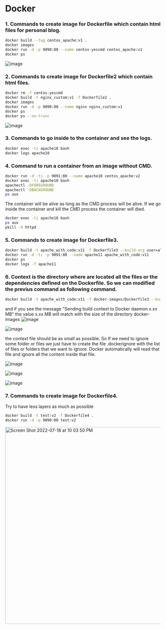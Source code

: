 # Docker

### 1. Commands to create image for Dockerfile which contain html files for personal blog.

```bash
docker build --tag centos_apache:v1 .
docker images
docker run -d -p 9090:80 --name centos-yescmd centos_apache:v1
docker ps
```

![image](https://user-images.githubusercontent.com/9786713/178168558-065c9b65-c88f-44ac-98da-072c8716ddb3.png)

### 2. Commands to create image for Dockerfile2 which contain html files.


```bash
docker rm -f centos-yescmd
docker build -t nginx_custom:v1 -f Dockerfile2 .
docker images
docker run -d -p 9090:80 --name nginx nginx_custom:v1
docker ps
docker ps --no-trunc
```
![image](https://user-images.githubusercontent.com/9786713/178357367-5d2fa570-4321-4ede-9012-6f7c79ff812f.png)
### 3. Commands to go inside to the container and see the logs.

```bash
docker exec -ti apache10 bash
docker logs apache10
```
### 4. Command to run a container from an image without CMD.
```bash
docker run -d -ti -p 9091:80 --name apache10 centos_apache:v2
docker exec -ti apache10 bash
apachectl -DFOREGROUND
apachectl -DBACKGROUND
ps aux
```
The container will be alive as long as the CMD process will be alive. If we go inside the container and kill the CMD process the container will died.
```bash
docker exec -ti apache10 bash
ps aux
pkill -9 httpd
```

### 5. Commands to create image for Dockerfile3.
```bash
docker build -t apache_with_code:v11 -f Dockerfile3 --build-arg user=alex --build-arg httpd_package=httpd .
docker run -d -ti -p 9091:80 --name apache11 apache_with_code:v11
docker ps
docker logs -f apache11
```

### 6. Context is the directory where are located all the files or the dependencies defined on the Dockerfile. So we can modified the previus command as following command.
```bash
docker build -t apache_with_code:v11 -f docker-images/Dockerfile3 --build-arg user=alex --build-arg httpd_package=httpd docker-images/
```
and if you see the message "Sending build context to Docker daemon x.xx MB" the value x.xx MB will match with the size of the directory docker-images
![image](https://user-images.githubusercontent.com/9786713/178852167-2a5677c1-4136-4c5f-ac8e-b52bc2b31322.png)

![image](https://user-images.githubusercontent.com/9786713/178852057-1dee2b63-32d8-4fef-8982-266b8518a313.png)

the context file should be as small as possible. So If we need to ignore some folder or files we just have to create the file .dockerignore with the list of files or folders that we want to ignore. Docker automatically will read that file and ignore all the content inside that file.

![image](https://user-images.githubusercontent.com/9786713/179102525-87fba4c2-85a6-4a61-b851-5a82e04b10d5.png)

![image](https://user-images.githubusercontent.com/9786713/179101266-334c7ba2-8da1-42a6-8b0f-01390c8489d2.png)

![image](https://user-images.githubusercontent.com/9786713/179101325-aee56b4f-a089-4864-8cb2-47ebebae92f9.png)

### 7. Commands to create image for Dockerfile4.
Try to have less layers as much as possible
```bash
docker build -t test:v2 -f Dockerfile4 .
docker run -d -p 9090:80 test:v2
```

<img width="637" alt="Screen Shot 2022-07-18 at 10 03 50 PM" src="https://user-images.githubusercontent.com/9786713/179655463-ad98832c-c6b6-4d9a-b494-440e57f20423.png">

